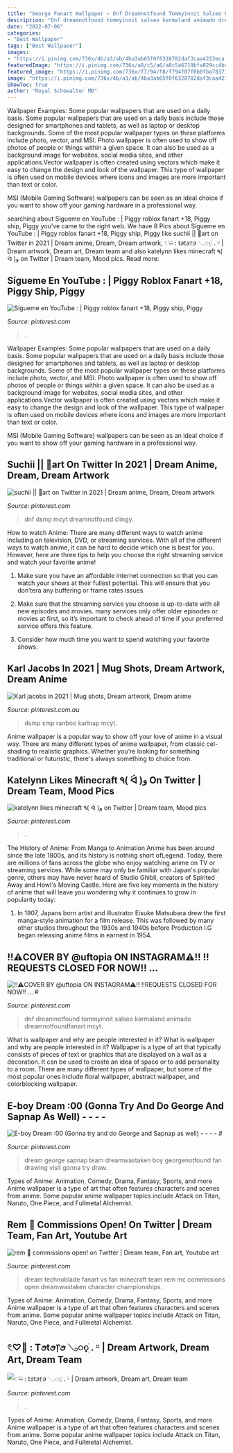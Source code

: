 ```yaml
---
title: "George Fanart Wallpaper ~ Dnf Dreamnotfound Tommyinnit Salseo Karmaland Animado Dreamnotfoundfanart Mcyt"
description: "Dnf dreamnotfound tommyinnit salseo karmaland animado dreamnotfoundfanart mcyt"
date: "2022-07-06"
categories:
- "Best Wallpaper"
tags: ["Best Wallpaper"]
images:
- "https://i.pinimg.com/736x/4b/a3/ab/4ba3ab65f0f6328782daf3caa4233eca.jpg"
featuredImage: "https://i.pinimg.com/736x/a8/c5/a6/a8c5a6719bfa829cc4bd5220b47dada8.jpg"
featured_image: "https://i.pinimg.com/736x/f7/94/f8/f794f87f0b0fba783719b5f08d0e0510.jpg"
image: "https://i.pinimg.com/736x/4b/a3/ab/4ba3ab65f0f6328782daf3caa4233eca.jpg"
ShowToc: true
author: "Royal Schowalter MD"
---
```



Wallpaper Examples: Some popular wallpapers that are used on a daily basis.
Some popular wallpapers that are used on a daily basis include those designed for smartphones and tablets, as well as laptop or desktop backgrounds. Some of the most popular wallpaper types on these platforms include photo, vector, and MSI. 
Photo wallpaper is often used to show off photos of people or things within a given space. It can also be used as a background image for websites, social media sites, and other applications.Vector wallpaper is often created using vectors which make it easy to change the design and look of the wallpaper. This type of wallpaper is often used on mobile devices where icons and images are more important than text or color. 

MSI (Mobile Gaming Software) wallpapers can be seen as an ideal choice if you want to show off your gaming hardware in a professional way.

	

		
searching about Sígueme en YouTube : | Piggy roblox fanart +18, Piggy ship, Piggy you've came to the right web. We have 8 Pics about Sígueme en YouTube : | Piggy roblox fanart +18, Piggy ship, Piggy like suchii || 📌art on Twitter in 2021 | Dream anime, Dream, Dream artwork, 𓏲♡̶ : tꪮtꪮ᥅ꪮ 𓂅᮫᜔ִׂ . ᵕ̈ | Dream artwork, Dream art, Dream team and also katelynn likes minecraft ٩( ᐛ )و on Twitter | Dream team, Mood pics. Read more:
		
    
## Sígueme En YouTube : | Piggy Roblox Fanart +18, Piggy Ship, Piggy

<img loading=lazy src="https://i.pinimg.com/736x/4b/a3/ab/4ba3ab65f0f6328782daf3caa4233eca.jpg" onerror="this.onerror=null;this.src='https://tse4.mm.bing.net/th?id=OIP.OvAYEPiIP9Ra_d9NfKg8bwAAAA&amp;pid=15.1';" alt="Sígueme en YouTube : | Piggy roblox fanart +18, Piggy ship, Piggy">

_Source: pinterest.com_

>. 

	

Wallpaper Examples: Some popular wallpapers that are used on a daily basis.
Some popular wallpapers that are used on a daily basis include those designed for smartphones and tablets, as well as laptop or desktop backgrounds. Some of the most popular wallpaper types on these platforms include photo, vector, and MSI. 
Photo wallpaper is often used to show off photos of people or things within a given space. It can also be used as a background image for websites, social media sites, and other applications.Vector wallpaper is often created using vectors which make it easy to change the design and look of the wallpaper. This type of wallpaper is often used on mobile devices where icons and images are more important than text or color. 

MSI (Mobile Gaming Software) wallpapers can be seen as an ideal choice if you want to show off your gaming hardware in a professional way.

    
## Suchii || 📌art On Twitter In 2021 | Dream Anime, Dream, Dream Artwork

<img loading=lazy src="https://i.pinimg.com/736x/4d/42/89/4d4289cfb6ae3ec5366a724074d8cf2e.jpg" onerror="this.onerror=null;this.src='https://tse2.mm.bing.net/th?id=OIP.NER4_0oT5MN0DarwhzPDjAHaNL&amp;pid=15.1';" alt="suchii || 📌art on Twitter in 2021 | Dream anime, Dream, Dream artwork">

_Source: pinterest.com_

>dnf dsmp mcyt dreamnotfound clingy. 

	

How to watch Anime: There are many different ways to watch anime including on television, DVD, or streaming services.
With all of the different ways to watch anime, it can be hard to decide which one is best for you. However, here are three tips to help you choose the right streaming service and watch your favorite anime!
1. Make sure you have an affordable internet connection so that you can watch your shows at their fullest potential. This will ensure that you don’tera any buffering or frame rates issues.

2. Make sure that the streaming service you choose is up-to-date with all new episodes and movies. many services only offer older episodes or movies at first, so it’s important to check ahead of time if your preferred service offers this feature.

3. Consider how much time you want to spend watching your favorite shows.

    
## Karl Jacobs In 2021 | Mug Shots, Dream Artwork, Dream Anime

<img loading=lazy src="https://i.pinimg.com/736x/b8/c7/3d/b8c73dd9a9f7d9f4d3982894def5f3bf.jpg" onerror="this.onerror=null;this.src='https://tse1.mm.bing.net/th?id=OIP.Klf9G4ovq0WxZTitQ03LVAHaJv&amp;pid=15.1';" alt="Karl jacobs in 2021 | Mug shots, Dream artwork, Dream anime">

_Source: pinterest.com.au_

>dsmp smp ranboo karlnap mcyt. 

	

Anime wallpaper is a popular way to show off your love of anime in a visual way. There are many different types of anime wallpaper, from classic cel-shading to realistic graphics. Whether you're looking for something traditional or futuristic, there's always something to choice from.

    
## Katelynn Likes Minecraft ٩( ᐛ )و On Twitter | Dream Team, Mood Pics

<img loading=lazy src="https://i.pinimg.com/736x/f7/94/f8/f794f87f0b0fba783719b5f08d0e0510.jpg" onerror="this.onerror=null;this.src='https://tse1.mm.bing.net/th?id=OIP.yFNsOT_zUtLsz-1bQoEsXAHaHT&amp;pid=15.1';" alt="katelynn likes minecraft ٩( ᐛ )و on Twitter | Dream team, Mood pics">

_Source: pinterest.com_

>. 

	

The History of Anime: From Manga to Animation
Anime has been around since the late 1800s, and its history is nothing short ofLegend. Today, there are millions of fans across the globe who enjoy watching anime on TV or streaming services. While some may only be familiar with Japan's popular genre, others may have never heard of Studio Ghibli, creators of Spirited Away and Howl's Moving Castle. Here are five key moments in the history of anime that will leave you wondering why it continues to grow in popularity today:
1) In 1907, Japans born artist and illustrator Eisuke Matsubara drew the first manga-style animation for a film release. This was followed by many other studios throughout the 1930s and 1940s before Production I.G began releasing anime films in earnest in 1954.

    
## ‼️⚠️COVER BY @uftopia ON INSTAGRAM⚠️‼️ ‼️REQUESTS CLOSED FOR NOW‼️ … #

<img loading=lazy src="https://i.pinimg.com/736x/73/9c/12/739c129150132d2865b912c2e0b063ef.jpg" onerror="this.onerror=null;this.src='https://tse3.mm.bing.net/th?id=OIP.GVvrYB4ptz3GqEfF8Eh0NAHaJ4&amp;pid=15.1';" alt="‼️⚠️COVER BY @uftopia ON INSTAGRAM⚠️‼️ ‼️REQUESTS CLOSED FOR NOW‼️ … #">

_Source: pinterest.com_

>dnf dreamnotfound tommyinnit salseo karmaland animado dreamnotfoundfanart mcyt. 

	

What is wallpaper and why are people interested in it?
What is wallpaper and why are people interested in it?
Wallpaper is a type of art that typically consists of pieces of text or graphics that are displayed on a wall as a decoration. It can be used to create an idea of space or to add personality to a room. There are many different types of wallpaper, but some of the most popular ones include floral wallpaper, abstract wallpaper, and colorblocking wallpaper.

    
## E-boy Dream :00 (Gonna Try And Do George And Sapnap As Well) - - - - #

<img loading=lazy src="https://i.pinimg.com/736x/3f/70/6e/3f706e4a02f6c324b78fa1527c73ead9.jpg" onerror="this.onerror=null;this.src='https://tse4.mm.bing.net/th?id=OIP.PkTYMe8kB7Yekw9c92WJtgHaIs&amp;pid=15.1';" alt="E-boy Dream :00 (Gonna try and do George and Sapnap as well) - - - - #">

_Source: pinterest.com_

>dream george sapnap team dreamwastaken boy georgenotfound fan drawing visit gonna try draw. 

	

Types of Anime: Animation, Comedy, Drama, Fantasy, Sports, and more
Anime wallpaper is a type of art that often features characters and scenes from anime. Some popular anime wallpaper topics include Attack on Titan, Naruto, One Piece, and Fullmetal Alchemist.

    
## Rem 🍊 Commissions Open! On Twitter | Dream Team, Fan Art, Youtube Art

<img loading=lazy src="https://i.pinimg.com/736x/31/da/e9/31dae96b66062359e41bd3d5e3a9d9fe.jpg" onerror="this.onerror=null;this.src='https://tse2.mm.bing.net/th?id=OIP.O7tRPA9VAxBd5iHpCfZRawHaEK&amp;pid=15.1';" alt="rem 🍊 commissions open! on Twitter | Dream team, Fan art, Youtube art">

_Source: pinterest.com_

>dream technoblade fanart vs fan minecraft team rem mc commissions open dreamwastaken character championships. 

	

Types of Anime: Animation, Comedy, Drama, Fantasy, Sports, and more
Anime wallpaper is a type of art that often features characters and scenes from anime. Some popular anime wallpaper topics include Attack on Titan, Naruto, One Piece, and Fullmetal Alchemist.

    
## 𓏲♡̶ : Tꪮtꪮ᥅ꪮ 𓂅᮫᜔ִׂ . ᵕ̈ | Dream Artwork, Dream Art, Dream Team

<img loading=lazy src="https://i.pinimg.com/736x/a8/c5/a6/a8c5a6719bfa829cc4bd5220b47dada8.jpg" onerror="this.onerror=null;this.src='https://tse1.mm.bing.net/th?id=OIP.k--Skc7rlSzbFTL_xVVdLAHaEp&amp;pid=15.1';" alt="𓏲♡̶ : tꪮtꪮ᥅ꪮ 𓂅᮫᜔ִׂ . ᵕ̈ | Dream artwork, Dream art, Dream team">

_Source: pinterest.com_

>. 

	

Types of Anime: Animation, Comedy, Drama, Fantasy, Sports, and more
Anime wallpaper is a type of art that often features characters and scenes from anime. Some popular anime wallpaper topics include Attack on Titan, Naruto, One Piece, and Fullmetal Alchemist.

